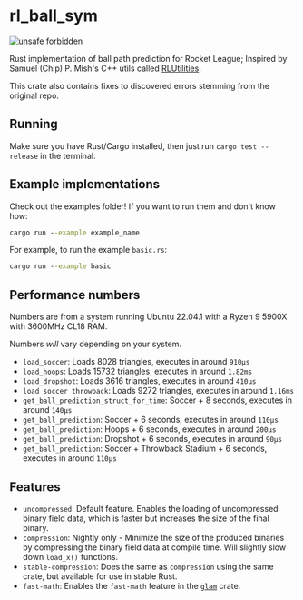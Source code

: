 # rl_ball_sym

[![unsafe forbidden](https://img.shields.io/badge/unsafe-forbidden-success.svg)](https://github.com/rust-secure-code/safety-dance/)

Rust implementation of ball path prediction for Rocket League; Inspired by Samuel (Chip) P. Mish's C++ utils called [RLUtilities](https://github.com/samuelpmish/RLUtilities).

This crate also contains fixes to discovered errors stemming from the original repo.

## Running

Make sure you have Rust/Cargo installed, then just run `cargo test --release` in the terminal.

## Example implementations

Check out the examples folder! If you want to run them and don't know how:

```bat
cargo run --example example_name
```

For example, to run the example `basic.rs`:

```bat
cargo run --example basic
```

## Performance numbers

Numbers are from a system running Ubuntu 22.04.1 with a Ryzen 9 5900X with 3600MHz CL18 RAM.

Numbers _will_ vary depending on your system.

+ `load_soccer`: Loads 8028 triangles, executes in around `910µs`
+ `load_hoops`: Loads 15732 triangles, executes in around `1.82ms`
+ `load_dropshot`: Loads 3616 triangles, executes in around `410µs`
+ `load_soccer_throwback`: Loads 9272 triangles, executes in around `1.16ms`
+ `get_ball_prediction_struct_for_time`: Soccer + 8 seconds, executes in around `140µs`
+ `get_ball_prediction`: Soccer + 6 seconds, executes in around `110µs`
+ `get_ball_prediction`: Hoops + 6 seconds, executes in around `200µs`
+ `get_ball_prediction`: Dropshot + 6 seconds, executes in around `90µs`
+ `get_ball_prediction`: Soccer + Throwback Stadium + 6 seconds, executes in around `110µs`

## Features

 - `uncompressed`: Default feature. Enables the loading of uncompressed binary field data, which is faster but increases the size of the final binary.
 - `compression`: Nightly only - Minimize the size of the produced binaries by compressing the binary field data at compile time. Will slightly slow down `load_x()` functions. 
 - `stable-compression`: Does the same as `compression` using the same crate, but available for use in stable Rust.
 - `fast-math`: Enables the `fast-math` feature in the [`glam`](https://crates.io/crates/glam) crate.
